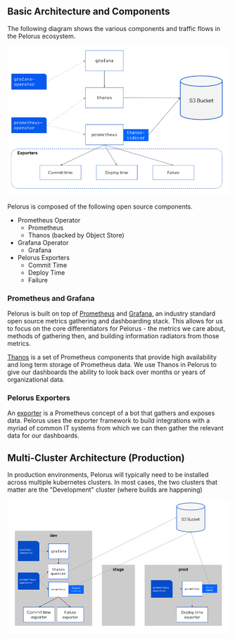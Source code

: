 ## Basic Architecture and Components

The following diagram shows the various components and traffic flows in the Pelorus ecosystem.

![Pelorus Architecture Diagram](img/architecture.png)

Pelorus is composed of the following open source components.

* Prometheus Operator
    * Prometheus
    * Thanos (backed by Object Store)
* Grafana Operator
    * Grafana
* Pelorus Exporters
    * Commit Time
    * Deploy Time
    * Failure

### Prometheus and Grafana

Pelorus is built on top of [Prometheus](https://prometheus.io/) and [Grafana](https://grafana.com/), an industry standard open source metrics gathering and dashboarding stack. This allows for us to focus on the core differentiators for Pelorus - the metrics we care about, methods of gathering then, and building information radiators from those metrics.

[Thanos](https://thanos.io/) is a set of Prometheus components that provide high availability and long term storage of Prometheus data. We use Thanos in Pelorus to give our dashboards the ability to look back over months or years of organizational data.

### Pelorus Exporters

An [exporter](https://prometheus.io/docs/instrumenting/exporters/) is a Prometheus concept of a bot that gathers and exposes data. Pelorus uses the exporter framework to build integrations with a myriad of common IT systems from which we can then gather the relevant data for our dashboards.


## Multi-Cluster Architecture (Production)

In production environments, Pelorus will typically need to be installed across multiple kubernetes clusters. In most cases, the two clusters that matter are the "Development" cluster (where builds are happening)

![Pelorus Multi-Cluster Architecture](img/multi-cluster_architecture.png)

